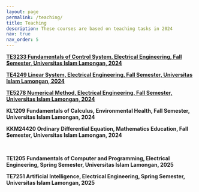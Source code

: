 ```yaml
---
layout: page
permalink: /teaching/
title: Teaching
description: These courses are based on teaching tasks in 2024  
nav: true
nav_order: 5
---
```


**[TE3233 Fundamentals of Control System, Electrical Engineering, Fall Semester, Universitas Islam Lamongan, 2024](/teaching/te3233/)**

**[TE4249 Linear System, Electrical Engineering, Fall Semester, Universitas Islam Lamongan, 2024](/teaching/te4249/)**

**[TE5278 Numerical Method, Electrical Engineering, Fall Semester, Universitas Islam Lamongan, 2024](/teaching/te5278/)**

**KL1209 Fundamentals of Calculus, Environmental Health, Fall Semester, Universitas Islam Lamongan, 2024**

**KKM24420 Ordinary Differential Equation, Mathematics Education, Fall Semester, Universitas Islam Lamongan, 2024**

<br>

**TE1205 Fundamentals of Computer and Programming, Electrical Engineering, Spring Semester, Universitas Islam Lamongan, 2025**

**TE7251 Artificial Intelligence, Electrical Engineering, Spring Semester, Universitas Islam Lamongan, 2025**
